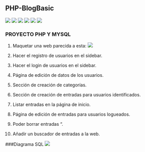 ## PHP-BlogBasic
![](https://img.shields.io/github/stars/pandao/editor.md.svg) ![](https://img.shields.io/github/forks/pandao/editor.md.svg) ![](https://img.shields.io/github/tag/pandao/editor.md.svg) ![](https://img.shields.io/github/release/pandao/editor.md.svg) ![](https://img.shields.io/github/issues/pandao/editor.md.svg) ![](https://img.shields.io/bower/v/editor.md.svg)

### PROYECTO PHP Y MYSQL
1. Maquetar una web parecida a esta:
![](https://s3-ap-northeast-1.amazonaws.com/g0v-hackmd-images/uploads/upload_db092e680a208266a10912d855c2daa0.png)

2. Hacer el registro de usuarios en el sidebar.
3. Hacer el login de usuarios en el sidebar.
4. Página de edición de datos de los usuarios.
5. Sección de creación de categorías.
6. Sección de creación de entradas para usuarios identificados.
7. Listar entradas en la página de inicio.
8. Página de edición de entradas para usuarios logueados.
9. Poder borrar entradas “.
10. Añadir un buscador de entradas a la web.

###Diagrama SQL 
![](https://s3-ap-northeast-1.amazonaws.com/g0v-hackmd-images/uploads/upload_a66c687012deebfc213eea91953e8af6.png)
